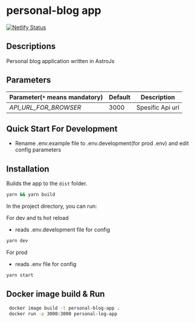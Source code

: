 # personal-blog app
[![Netlify Status](https://api.netlify.com/api/v1/badges/ea312928-c498-41dd-82ca-976d7ee1f31f/deploy-status)](https://app.netlify.com/sites/mertaltun/deploys)

## Descriptions
Personal blog application written in AstroJs

## Parameters
| Parameter(`*` means mandatory)       | Default | Description                                                  |
| ------------------------------------ | ------- | ------------------------------------------------------------ |
| *API_URL_FOR_BROWSER*                | 3000    | Spesific Api url 

## Quick Start For Development

- Rename .env.example file to .env.development(for prod .env) and edit config parameters

## Installation

Builds the app to the `dist` folder.

```bash
yarn && yarn build
```

In the project directory, you can run:

For dev and ts hot reload
- reads .env.development file for config
```bash
yarn dev
```
For prod
- reads .env file for config
```bash
yarn start
```

## Docker image build & Run

```bash
 docker image build -t personal-blog-app .
 docker run -p 3000:3000 personal-log-app
```